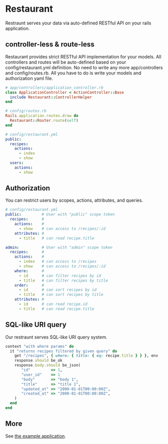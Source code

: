 # Restaurant
Restraunt serves your data via auto-defined RESTful API on your rails application.

## controller-less & route-less
Restaurant provides strict RESTful API implementation for your models.
All controllers and routes will be auto-defined based on your config/restaurant.yml definition.
No need to write any more app/controllers and config/routes.rb.
All you have to do is write your models and authorization yaml file.

```ruby
# app/controllers/application_controller.rb
class ApplicationController < ActionController::Base
  include Restaurant::ControllerHelper
end
```

```ruby
# config/routes.rb
Rails.application.routes.draw do
  Restaurant::Router.route(self)
end
```

```yaml
# config/restaurant.yml
public:
  recipes:
    actions:
      - index
      - show
  users:
    actions:
      - show
```

## Authorization
You can restrict users by scopes, actions, attributes, and queries.

```yaml
# config/restaurant.yml
public:         # User with "public" scope token
  recipes:      #
    actions:    #
      - show    # can access to /recipes/:id
    attributes: #
      - title   # can read recipe.title

admin:          # User with "admin" scope token
  recipes:      #
    actions:    #
      - index   # can access to /recipes
      - show    # can access to /recipes/:id
    where:      #
      - id      # can filter recipes by id
      - title   # can filter recipes by title
    order:      #
      - id      # can sort recipes by id
      - title   # can sort recipes by title
    attributes: #
      - id      # can read recipe.id
      - title   # can read recipe.title
```

## SQL-like URI query
Our restraunt serves SQL-like URI query system.

```ruby
context "with where params" do
  it "returns recipes filtered by given query" do
    get "/recipes", { where: { title: { eq: recipe.title } } }, env
    response.should be_ok
    response.body.should be_json(
       "id"         => 1,
       "user_id"    => 1
       "body"       => "body 1",
       "title"      => "title 1",
       "updated_at" => "2000-01-01T00:00:00Z",
       "created_at" => "2000-01-01T00:00:00Z",
    )
  end
end
```

## More
See [the example application](https://github.com/r7kamura/restaurant/tree/master/spec/dummy).
